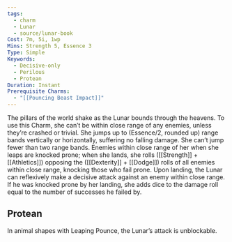 ```yaml
---
tags:
  - charm
  - Lunar
  - source/lunar-book
Cost: 7m, 5i, 1wp
Mins: Strength 5, Essence 3
Type: Simple
Keywords:
  - Decisive-only
  - Perilous
  - Protean
Duration: Instant
Prerequisite Charms:
  - "[[Pouncing Beast Impact]]"
---
```

The pillars of the world shake as the Lunar bounds through the heavens. To use this Charm, she can’t be within close range of any enemies, unless they’re crashed or trivial. She jumps up to (Essence/2, rounded up) range bands vertically or horizontally, suffering no falling damage. She can’t jump fewer than two range bands. Enemies within close range of her when she leaps are knocked prone; when she lands, she rolls ([[Strength]] + [[Athletics]]) opposing the ([[Dexterity]] + [[Dodge]]) rolls of all enemies within close range, knocking those who fail prone. Upon landing, the Lunar can reflexively make a decisive attack against an enemy within close range. If he was knocked prone by her landing, she adds dice to the damage roll equal to the number of successes he failed by. 
## Protean 

In animal shapes with Leaping Pounce, the Lunar’s attack is unblockable.